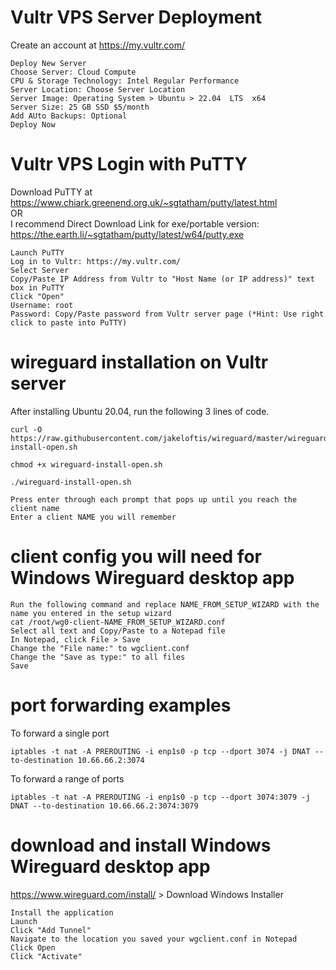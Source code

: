 # Vultr VPS Server Deployment  
Create an account at https://my.vultr.com/
```
Deploy New Server
Choose Server: Cloud Compute
CPU & Storage Technology: Intel Regular Performance
Server Location: Choose Server Location
Server Image: Operating System > Ubuntu > 22.04  LTS  x64
Server Size: 25 GB SSD $5/month
Add AUto Backups: Optional
Deploy Now
```

# Vultr VPS Login with PuTTY  
Download PuTTY at https://www.chiark.greenend.org.uk/~sgtatham/putty/latest.html  
OR  
I recommend Direct Download Link for exe/portable version: https://the.earth.li/~sgtatham/putty/latest/w64/putty.exe  
```
Launch PuTTY
Log in to Vultr: https://my.vultr.com/
Select Server
Copy/Paste IP Address from Vultr to "Host Name (or IP address)" text box in PuTTY
Click "Open"
Username: root
Password: Copy/Paste password from Vultr server page (*Hint: Use right click to paste into PuTTY)
```

# wireguard installation on Vultr server 

After installing Ubuntu 20.04, run the following 3 lines of code.
```
curl -O https://raw.githubusercontent.com/jakeloftis/wireguard/master/wireguard-install-open.sh
```
```
chmod +x wireguard-install-open.sh
```
```
./wireguard-install-open.sh
```
```
Press enter through each prompt that pops up until you reach the client name
Enter a client NAME you will remember
```

# client config you will need for Windows Wireguard desktop app
```
Run the following command and replace NAME_FROM_SETUP_WIZARD with the name you entered in the setup wizard
cat /root/wg0-client-NAME_FROM_SETUP_WIZARD.conf
Select all text and Copy/Paste to a Notepad file
In Notepad, click File > Save
Change the "File name:" to wgclient.conf
Change the "Save as type:" to all files
Save
```

# port forwarding examples <br />
To forward a single port
```
iptables -t nat -A PREROUTING -i enp1s0 -p tcp --dport 3074 -j DNAT --to-destination 10.66.66.2:3074
```
To forward a range of ports
```
iptables -t nat -A PREROUTING -i enp1s0 -p tcp --dport 3074:3079 -j DNAT --to-destination 10.66.66.2:3074:3079
```

# download and install Windows Wireguard desktop app  
https://www.wireguard.com/install/ > Download Windows Installer
```
Install the application
Launch
Click "Add Tunnel"
Navigate to the location you saved your wgclient.conf in Notepad
Click Open
Click "Activate"
```
